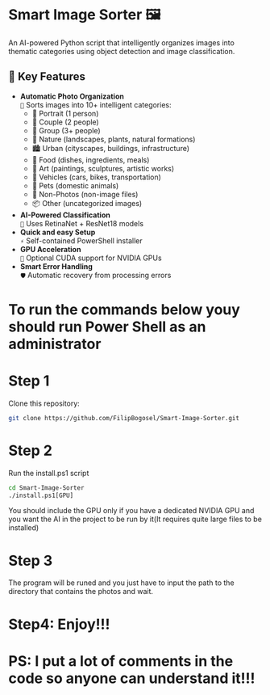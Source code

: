 # Smart Image Sorter 🖼️
An AI-powered Python script that intelligently organizes images into thematic categories using object detection and image classification.
## 🌟 Key Features
- **Automatic Photo Organization**  
  `📂` Sorts images into 10+ intelligent categories:
   - 👤 Portrait (1 person)
  - 👫 Couple (2 people)
  - 👥 Group (3+ people)
  - 🌳 Nature (landscapes, plants, natural formations)
  - 🏙️ Urban (cityscapes, buildings, infrastructure)
  - 🍔 Food (dishes, ingredients, meals)
  - 🎨 Art (paintings, sculptures, artistic works)
  - 🚗 Vehicles (cars, bikes, transportation)
  - 🐾 Pets (domestic animals)
  - 📁 Non-Photos (non-image files)
  - 📦 Other (uncategorized images)
- **AI-Powered Classification**  
  `🧠` Uses RetinaNet + ResNet18 models
- **Quick and easy Setup**  
  `⚡` Self-contained PowerShell installer
- **GPU Acceleration**  
  `🚀` Optional CUDA support for NVIDIA GPUs
- **Smart Error Handling**  
  `🛡️` Automatic recovery from processing errors
# To run the commands below youy should run Power Shell as an administrator
# Step 1
Clone this repository:
```bash
git clone https://github.com/FilipBogosel/Smart-Image-Sorter.git
```
# Step 2
Run the install.ps1 script
```bash
cd Smart-Image-Sorter
./install.ps1[GPU]
```
You should include the GPU only if you have a dedicated NVIDIA GPU and you want the AI in the project to be run by it(It requires quite large files to be installed)
# Step 3 
The program will be runed and you just have to input the path to the directory that contains the photos and wait.
# Step4: Enjoy!!!

# PS: I put a lot of comments in the code so anyone can understand it!!!
